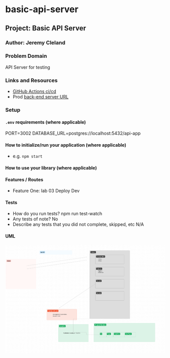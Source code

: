 # basic-api-server

## Project: Basic API Server

### Author: Jeremy Cleland

### Problem Domain

API Server for testing

### Links and Resources

- [GitHub Actions ci/cd](https://github.com/jeremy-cleland/basic-api-server/actions)
- Prod [back-end server URL](https://basic-api-sever.onrender.com)

### Setup

#### `.env` requirements (where applicable)

PORT=3002
DATABASE_URL=postgres://localhost:5432/api-app

#### How to initialize/run your application (where applicable)

- e.g. `npm start`

#### How to use your library (where applicable)

#### Features / Routes

- Feature One: lab 03 Deploy Dev

#### Tests

- How do you run tests?
npm run test-watch
- Any tests of note?
No
- Describe any tests that you did not complete, skipped, etc
N/A

#### UML

![Lab-03 UML](assets/lab-03.png)
